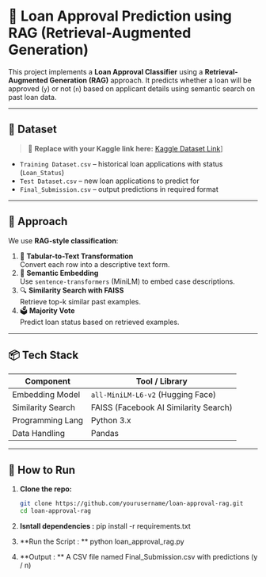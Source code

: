 # 🏦 Loan Approval Prediction using RAG (Retrieval-Augmented Generation)

This project implements a **Loan Approval Classifier** using a **Retrieval-Augmented Generation (RAG)** approach. It predicts whether a loan will be approved (`y`) or not (`n`) based on applicant details using semantic search on past loan data.

---

## 📂 Dataset

> 📝 **Replace with your Kaggle link here:**
> [Kaggle Dataset Link](https://www.kaggle.com/datasets/sonalisingh1411/loan-approval-prediction?select=Training+Dataset.csv)]

- `Training Dataset.csv` – historical loan applications with status (`Loan_Status`)
- `Test Dataset.csv` – new loan applications to predict for
- `Final_Submission.csv` – output predictions in required format

---

## 🧠 Approach

We use **RAG-style classification**:

1. 🔄 **Tabular-to-Text Transformation**  
   Convert each row into a descriptive text form.
2. 🧠 **Semantic Embedding**  
   Use `sentence-transformers` (MiniLM) to embed case descriptions.
3. 🔍 **Similarity Search with FAISS**  
   Retrieve top-k similar past examples.
4. 🗳️ **Majority Vote**  
   Predict loan status based on retrieved examples.

---

## 📦 Tech Stack

| Component        | Tool / Library                        |
|------------------|----------------------------------------|
| Embedding Model  | `all-MiniLM-L6-v2` (Hugging Face)     |
| Similarity Search| FAISS (Facebook AI Similarity Search) |
| Programming Lang | Python 3.x                            |
| Data Handling    | Pandas                                |

---

## 🚀 How to Run

1. **Clone the repo:**
   ```bash
   git clone https://github.com/yourusername/loan-approval-rag.git
   cd loan-approval-rag

2. **Isntall dependencies :**
   pip install -r requirements.txt

3. **Run the Script : **
   python loan_approval_rag.py

4. **Output : **
   A CSV file named Final_Submission.csv with predictions (y / n)

